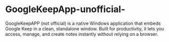 # GoogleKeepApp-unofficial-
GoogleKeepAPP (not official) is a native Windows application that embeds Google Keep in a clean, standalone window. Built for productivity, it lets you access, manage, and create notes instantly without relying on a browser.
